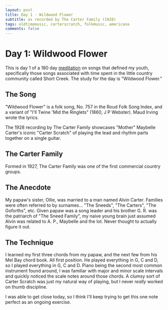 ```yaml
---
layout: post
title: Day 1 - Wildwood Flower
subtitle: as recorded by The Carter Family (1928)
tags: oldtimemusic, carterscratch, folkmusic, americana
comments: false
---
```

# Day 1: Wildwood Flower
This is day 1 of a 180 day [meditation](../currentmeditation) on songs that defined my youth, specifically those songs associated with time spent in the little country community called Short Creek. The study for the day is "Wildwood Flower."

## The Song
"Wildwood Flower" is a folk song, No. 757 in the Roud Folk Song Index, and a variant of "I'll Twine 'Mid the Ringlets" (1860, J P Webster). Maud Irving wrote the lyrics.

The 1928 recording by The Carter Family showcases "Mother" Maybelle Carter's iconic "Carter Scratch" of playing the lead and rhythm parts together on a single guitar.

## The Carter Family
Formed in 1927, The Carter Family was one of the first commercial country groups.

## The Anecdote
My papaw's sister, Ollie, was married to a man named Alvin Carter. Families were often referred to by surnames... "The Sneeds", "The Carters", "The Goforths", etc. Given papaw was a song leader and his brother G. R. was the patriarch of "The Sneed Family", my naive young brain just assumed Alvin was related to A. P., Maybelle and the lot. Never thought to actually figure it out.

## The Technique
I learned my first three chords from my papaw, and the next few from his Mel Bay chord book. All first position. He played everything in G, C and D, so I played everything in G, C and D. Piano being the second most common instrument found around, I was familiar with major and minor scale intervals and quickly noticed the scale notes around those chords. A clumsy sort of Carter Scratch was just my natural way of playing, but I never *really* worked on thumb discipline.

I was able to get close today, so I think I'll keep trying to get this one note perfect as an ongoing exercise.
